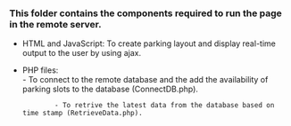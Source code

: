 ### This folder contains the components required to run the page in the remote server.

* HTML and JavaScript: To create parking layout and display real-time output to the user by using ajax.

* PHP files:  
              - To connect to the remote database and the add the availability of parking slots to the database (ConnectDB.php).

              - To retrive the latest data from the database based on time stamp (RetrieveData.php).
